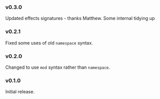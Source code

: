 ### v0.3.0
   Updated effects signatures - thanks Matthew.
   Some internal tidying up 

### v0.2.1
   Fixed some uses of old `namespace` syntax.

### v0.2.0
   Changed to use `mod` syntax rather than `namespace`.
   
### v0.1.0
   Initial release.
